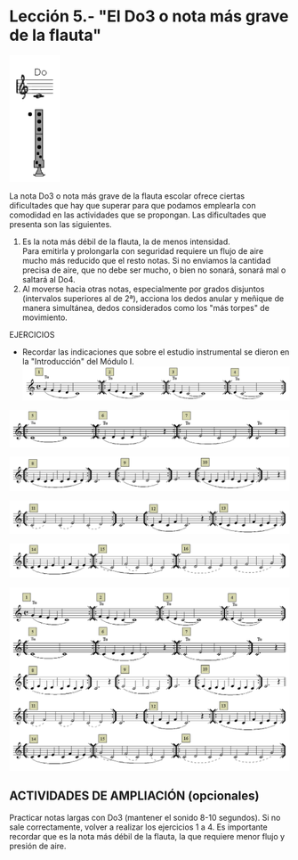 
# Lección 5.- "El Do3 o nota más grave de la flauta"

<img src="img/Posicion_Do3.gif" height="227" alt="Posición Do3 " title="Posición Do3 " />

La nota Do3 o nota más grave de la flauta escolar ofrece ciertas dificultades que hay que superar para que podamos emplearla con comodidad en las actividades que se propongan. Las dificultades que presenta son las siguientes.

1. Es la nota más débil de la flauta, la de menos intensidad.<br />Para emitirla y prolongarla con seguridad requiere un flujo de aire mucho más reducido que el resto notas. Si no enviamos la cantidad precisa de aire, que no debe ser mucho, o bien no sonará, sonará mal o saltará al Do4. 
1. Al moverse hacia otras notas, especialmente por grados disjuntos (intervalos superiores al de 2ª), acciona los dedos anular y meñique de manera simultánea, dedos considerados como los "más torpes" de movimiento. 

EJERCICIOS

- Recordar las indicaciones que sobre el estudio instrumental se dieron en la "Introducción" del Módulo I.
![](/assets/M2_L5_Do3_(1a4).gif)


![](/assets/M2_L5_Do3_(5a7).gif)

![](/assets/M2_L5_Do3_(8a10).gif)

![](/assets/M2_L5_Do3_(11a13).gif)

![](/assets/M2_L5_Do3_(14a16).gif)






<img src="img/L6_Pasajes_con_Do3.gif" alt="Pasajes con Do3 o nota más grave" title="Pasajes con Do3 o nota más grave" />



## ACTIVIDADES DE AMPLIACIÓN (opcionales)

Practicar notas largas con Do3 (mantener el sonido 8-10 segundos). Si no sale correctamente, volver a realizar los ejercicios 1 a 4. Es importante recordar que es la nota más débil de la flauta, la que requiere menor flujo y presión de aire.
